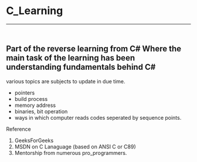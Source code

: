 # C_Learning
----
<br>Part of the reverse learning from C#
Where the main task of the learning has been understanding fundamentals behind C#
----
various topics are subjects to update in due time.

<ul> 
  <li>pointers</li>
  <li>build process</li>
  <li>memory address</li>
  <li>binaries, bit operation</li>
  <li>ways in which computer reads codes seperated by sequence points.</li>
</ul>

Reference
1. GeeksForGeeks
2. MSDN on C Lanaguage (based on ANSI C or C89)
3. Mentorship from numerous pro_programmers. 
